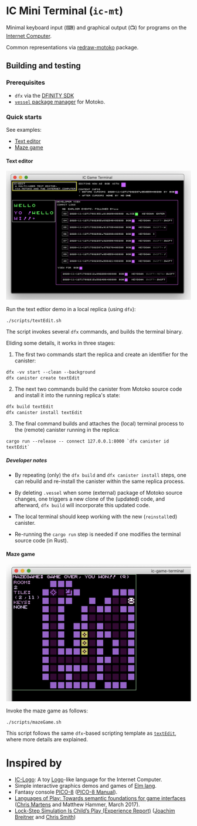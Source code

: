 # IC Mini Terminal (`ic-mt`)

Minimal keyboard input (⌨) and graphical output (📺) for programs on the [Internet Computer](https://dfinity.org/).

Common representations via [redraw-motoko](https://github.com/matthewhammer/motoko-redraw) package.

## Building and testing

### Prerequisites

 * `dfx` via the [DFINITY SDK](https://sdk.dfinity.org/docs/quickstart/quickstart.html)
 * [`vessel` package manager](https://github.com/kritzcreek/vessel) for Motoko.

### Quick starts

See examples:

 * [Text editor](#text-editor)
 * [Maze game](#maze-game)

#### Text editor

![Text editor screenshot](img/202011121002-TextEdit-ModifierKeys.png)

Run the text edtior demo in a local replica (using `dfx`):

```
./scripts/textEdit.sh
```

The script invokes several `dfx` commands, and builds the terminal binary.

Eliding some details, it works in three stages:

1. The first two commands start the replica and create an identifier for the canister:

  ```
  dfx -vv start --clean --background
  dfx canister create textEdit
  ```

2. The next two commands build the canister from Motoko source code and install it into the running replica's state:

  ```
  dfx build textEdit
  dfx canister install textEdit
  ```

3. The final command builds and attaches the (local) terminal process to the (remote) canister running in the replica:

  ```
  cargo run --release -- connect 127.0.0.1:8000 `dfx canister id textEdit`
  ```


##### Developer notes

- By repeating (only) the `dfx build` and `dfx canister install` steps,
  one can rebuild and re-install the canister within the same replica process.

- By deleting `.vessel` when some (external) package of Motoko source changes,
  one triggers a new clone of the (updated) code, and afterward, `dfx build` will incorporate this updated code.

- The local terminal should keep working with the new (`reinstall`ed) canister.

- Re-running the `cargo run` step is needed if one modifies the terminal source code (in Rust).




#### Maze game

![Maze game screenshot](img/mazeGame-202010091214.png)

Invoke the maze game as follows:

```
./scripts/mazeGame.sh
```

This script follows the same `dfx`-based scripting template as [`textEdit`](#text-editor), where more details are explained.


# Inspired by

 * [IC-Logo](https://github.com/chenyan2002/ic-logo): A toy [Logo](https://en.wikipedia.org/wiki/Logo_(programming_language))-like language for the Internet Computer.
 * Simple interactive graphics demos and games of [Elm lang](https://elm-lang.org/).
 * Fantasy console [PICO-8](https://www.lexaloffle.com/pico-8.php) ([PICO-8 Manual](https://www.lexaloffle.com/pico8_manual.txt)).
 * [Languages of Play: Towards semantic foundations for game interfaces](https://arxiv.org/abs/1703.05410) ([Chris Martens](https://sites.google.com/ncsu.edu/cmartens) and Matthew Hammer, March 2017).
 * [Lock-Step Simulation Is Child’s Play (Experience Report)](https://www.joachim-breitner.de/publications/CodeWorld-ICFP17.pdf) ([Joachim Breitner](https://www.joachim-breitner.de/blog) and [Chris Smith](https://github.com/cdsmith))
